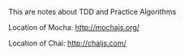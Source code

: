 This are notes about TDD and Practice Algorithms


Location of Mocha:
http://mochajs.org/


Location of Chai:
http://chaijs.com/
